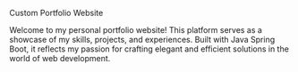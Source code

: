 Custom Portfolio Website

Welcome to my personal portfolio website! This platform serves as a showcase of my skills, projects, and experiences. Built with Java Spring Boot, it reflects my passion for crafting elegant and efficient solutions in the world of web development.

